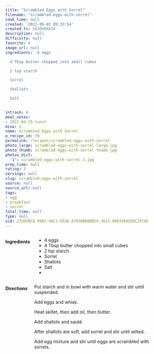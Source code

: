 ```yaml
---
title: "Scrambled Eggs with Sorrel"
filename: "scrambled-eggs-with-sorrel"
cook_time: null
created: '2021-09-01 09:33:54'
created_ts: 1630488834
description: null
difficulty: null
favorite: 0
image_url: null
ingredients: '4 eggs

  4 Tbsp butter chopped into small cubes

  2 tsp starch

  Sorrel

  Shallots

  Salt

  '
intrash: 0
meal_notes:
- 2021-04-25-lunch
mine: 1
name: Scrambled Eggs with Sorrel
p_recipe_id: 70
permalink: /recipes/scrambled-eggs-with-sorrel
photo_large: scrambled-eggs-with-sorrel-large.jpg
photo_thumb: scrambled-eggs-with-sorrel-thumb.jpg
photos_dict:
  '1': scrambled-eggs-with-sorrel-1.jpg
prep_time: null
rating: 5
servings: null
slug: scrambled-eggs-with-sorrel
source: null
source_url: null
tags:
- egg
- breakfast
- sorrel
total_time: null
type: null
uid: 233DFBC8-9982-48C2-953A-A703AB6BDB54-3611-00024EA5DDC2FC02
---
```

<div class="large-8 medium-7 columns" id="writeup">	</div><!-- #writeup -->
</div><!-- #row-one -->
<div class="row" id="row-two">	<div class="medium-4 small-5 columns" id="ingredients"><h4>Ingredients</h4><div class="box box-ingredients content"><ul>
<li>4 eggs</li>
<li>4 Tbsp butter chopped into small cubes</li>
<li>2 tsp starch</li>
<li>Sorrel</li>
<li>Shallots</li>
<li>Salt</li>
<li></li>
</ul>
</div>	</div>	<div class="medium-6 small-7 columns" id="directions"><h4>Directions</h4><div class="box box-directions content"><p>Put starch and in bowl with warm water and stir until suspended.</p>
<p>Add eggs and whisk.</p>
<p>Heat skillet, then add oil, then butter.</p>
<p>Add shallots and sauté.</p>
<p>After shallots are soft, add sorrel and stir until wilted.</p>
<p>Add egg mixture and stir until eggs are scrambled with sorrels.</p>
</div>	</div>